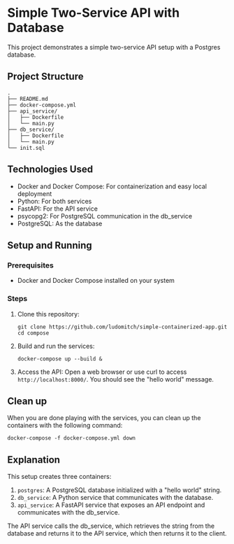 # Simple Two-Service API with Database

This project demonstrates a simple two-service API setup with a Postgres database.

## Project Structure

```
.
├── README.md
├── docker-compose.yml
├── api_service/
│   ├── Dockerfile
│   └── main.py
├── db_service/
│   ├── Dockerfile
│   └── main.py
└── init.sql
```

## Technologies Used

- Docker and Docker Compose: For containerization and easy local deployment
- Python: For both services
- FastAPI: For the API service
- psycopg2: For PostgreSQL communication in the db_service
- PostgreSQL: As the database

## Setup and Running

### Prerequisites

- Docker and Docker Compose installed on your system

### Steps

1. Clone this repository:
   ```
   git clone https://github.com/ludomitch/simple-containerized-app.git
   cd compose
   ```

2. Build and run the services:
   ```
   docker-compose up --build &
   ```

3. Access the API:
   Open a web browser or use curl to access `http://localhost:8000/`. You should see the "hello world" message.

## Clean up

When you are done playing with the services, you can clean up the containers with the following command:

```
docker-compose -f docker-compose.yml down
```

## Explanation

This setup creates three containers:

1. `postgres`: A PostgreSQL database initialized with a "hello world" string.
2. `db_service`: A Python service that communicates with the database.
3. `api_service`: A FastAPI service that exposes an API endpoint and communicates with the db_service.

The API service calls the db_service, which retrieves the string from the database and returns it to the API service, which then returns it to the client.